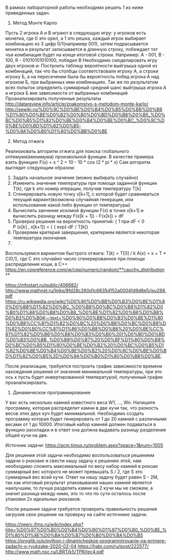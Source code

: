 В рамках лабораторной работы необходимо решить 1 из ниже приведенных задач.

1. Метод Монте Карло

Пусть 2 игрока A и B играют в следующую игру: у игроков есть монетка, где 0 это орел, а 1 это решка, каждый игрок выбирает комбинацию из 3 цифр 0/1(например 001), затем подрасывается монетка и результат записывается в длинную строку, побеждает тот чъя комбинация будет на конце итоговой строки. 
Например: A - 001, B - 100, R - 01010101010100, победил B
Необходимо смоделировать игру двух игроков и:
    Построить таблицу вероятности выйгрыша одной из комбинаций, так что бы столбцы соответствовали игроку А, а строки игроку Б, а на пересечении была бы вероятность побед игрока А над игроком Б, при выбранных ими комбинациях.
    Так же по результатом всех попыток определить суммарный средний шанс выйгрыша игрока А и игрока Б вне зависимости от выбранных комбинаций 
    Проанализировать полученные результаты
http://datareview.info/article/znakomstvo-s-metodom-monte-karlo/
http://sewiki.ru/%D0%9C%D0%BE%D0%B4%D0%B5%D0%BB%D0%B8%D1%80%D0%BE%D0%B2%D0%B0%D0%BD%D0%B8%D0%B5_%D0%BC%D0%B5%D1%82%D0%BE%D0%B4%D0%BE%D0%BC_%D0%9C%D0%BE%D0%BD%D1%82%D0%B5-%D0%9A%D0%B0%D1%80%D0%BB%D0%BE

2. Метод отжига

Реализиовать алгоритм отжига для поиска глобального оптимума(минимума) произвольной функции.
В качестве примера взять функцию F(x) = x ^ 2 + 10 - 10 * cos (2 * pi * x)
Сам алгоритм выглядит следующим образом:
1. Задать начальное значение (можно выбирать случайно)
2. Изменить значение температуры при помощи заданной функции T(k), где k это номер итерации, получив температуру T[k]
3. Сгенерировать новую точку x[k+1], с которой будет сравниваться текущий вариант(возможна случайная генерация, или использование какой либо функции от температуры)
4. Вычислить занчение искомой функции F(x) в точке x[k+1] и вычислить разницу между F(x[k + 1]) - F(x[k]) = dF
5. Проверка решения на вероятность принятий:
                       { 1 при dF < 0   
   P (x[k] , x[k+1]) = {
                       { exp(-dF / T[k])
6. Проверяем критерий завершения, критерием является некоторая температура окончания.
7. 
Воспользуемся вариантом быстрого отжига:
T(k) = T[0] / k
A(x) = x + T * C(0,1), где C это случайно число сгенерированное при помощи распределения коши, в С++ https://en.cppreference.com/w/cpp/numeric/random/**cauchy_distribution**


https://infostart.ru/public/406682/
http://www.mathnet.ru/links/8fd28c260d1c6835d152a0004fd9d8e5/isu288.pdf
https://ru.wikipedia.org/wiki/%D0%90%D0%BB%D0%B3%D0%BE%D1%80%D0%B8%D1%82%D0%BC_%D0%B8%D0%BC%D0%B8%D1%82%D0%B0%D1%86%D0%B8%D0%B8_%D0%BE%D1%82%D0%B6%D0%B8%D0%B3%D0%B0#:~:text=%D0%90%D0%BB%D0%B3%D0%BE%D1%80%D0%B8%CC%81%D1%82%D0%BC%20%D0%B8%D0%BC%D0%B8%D1%82%D0%B0%CC%81%D1%86%D0%B8%D0%B8%20%D0%BE%CC%81%D1%82%D0%B6%D0%B8%D0%B3%D0%B0%20(%D0%B0%D0%BD%D0%B3%D0%BB.,%D0%B8%D0%B7%20%D0%BF%D1%80%D0%B8%D0%BC%D0%B5%D1%80%D0%BE%D0%B2%20%D0%BC%D0%B5%D1%82%D0%BE%D0%B4%D0%BE%D0%B2%20%D0%9C%D0%BE%D0%BD%D1%82%D0%B5%2D%D0%9A%D0%B0%D1%80%D0%BB%D0%BE.

После реализации, требуется построить график зависимости времени нахождения решения от значения минимальной температуры, при это ось x пусть будет инвертированной температурой, полученный график проанализировать.

1. Динамическое программирование

У вас есть несколько камней известного веса W1, …, Wn. Напишите программу, которая распределит камни в две кучи так, что разность весов этих двух куч будет минимальной.
Необходимо создать программу которая будет генерировать от 1 до 20 камней с различными весами от 1 до 10000. Итоговый набор камней должен подаваться в функцию раскладки и в ответ она должна выдавать разницу разделения общей кучи на две.

Источник задачи: https://acm.timus.ru/problem.aspx?space=1&num=1005

Для решения этой задачи необходимо воспользоваться решением задачи о рюкзаке и свести нашу задачу к решению этой, нам необходимо сложить максимальный по весу набор камней в рюкзак суммарный вес которого не может превышать S / 2, где S это суммарный вес всей кучи. Ответ на нашу задачу будет равен S - 2M, так как итоговый результат упаковывания наших камней является наилучшим, то лучше разделить камни на 2 кучи мы не сможем, а значит разница между ними, это то что по сути осталось после упаковки 2х идеальных рюкзаков.

После решения задачи требуется проверить правильность решения загрузив свое решение на проверку на сайте источнике задачи.

https://neerc.ifmo.ru/wiki/index.php?title=%D0%97%D0%B0%D0%B4%D0%B0%D1%87%D0%B0_%D0%BE_%D1%80%D1%8E%D0%BA%D0%B7%D0%B0%D0%BA%D0%B5
https://proglib.io/p/python-i-dinamicheskoe-programmirovanie-na-primere-zadachi-o-ryukzake-2020-02-04
https://habr.com/ru/post/222577/
http://www.math.nsc.ru/LBRT/k5/TPR/lec4.pdf
